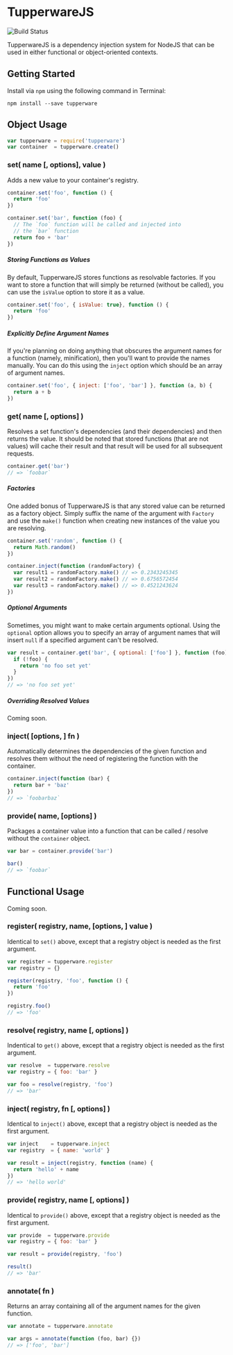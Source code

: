 TupperwareJS
============

![Build Status](https://travis-ci.org/HelpfulHuman/TupperwareJS.svg)

TupperwareJS is a dependency injection system for NodeJS that can be used in either functional or object-oriented contexts.

## Getting Started

Install via `npm` using the following command in Terminal:

```shell
npm install --save tupperware
```

## Object Usage

```javascript
var tupperware = require('tupperware')
var container  = tupperware.create()
```

### set( name [, options], value )

Adds a new value to your container's registry.

```javascript
container.set('foo', function () {
  return 'foo'
})

container.set('bar', function (foo) {
  // The `foo` function will be called and injected into
  // the `bar` function
  return foo + 'bar'
})
```

##### Storing Functions as Values

By default, TupperwareJS stores functions as resolvable factories.  If you want to store a function that will simply be returned (without be called), you can use the `isValue` option to store it as a value.

```javascript
container.set('foo', { isValue: true}, function () {
  return 'foo'
})
```

##### Explicitly Define Argument Names

If you're planning on doing anything that obscures the argument names for a function (namely, minification), then you'll want to provide the names manually.  You can do this using the `inject` option which should be an array of argument names.

```javascript
container.set('foo', { inject: ['foo', 'bar'] }, function (a, b) {
  return a + b
})
```

### get( name [, options] )

Resolves a set function's dependencies (and their dependencies) and then returns the value.  It should be noted that stored functions (that are not values) will cache their result and that result will be used for all subsequent requests.

```javascript
container.get('bar')
// => `foobar`
```

##### Factories

One added bonus of TupperwareJS is that any stored value can be returned as a factory object.  Simply suffix the name of the argument with `Factory` and use the `make()` function when creating new instances of the value you are resolving.

```javascript
container.set('random', function () {
  return Math.random()
})

container.inject(function (randomFactory) {
  var result1 = randomFactory.make() // => 0.2343245345
  var result2 = randomFactory.make() // => 0.6756572454
  var result3 = randomFactory.make() // => 0.4521243624
})
```

##### Optional Arguments

Sometimes, you might want to make certain arguments optional.  Using the `optional` option allows you to specify an array of argument names that will insert `null` if a specified argument can't be resolved.

```javascript
var result = container.get('bar', { optional: ['foo'] }, function (foo) {
  if (!foo) {
    return 'no foo set yet'
  }
})
// => 'no foo set yet'
```

##### Overriding Resolved Values

Coming soon.

### inject( [options, ] fn )

Automatically determines the dependencies of the given function and resolves them without the need of registering the function with the container.

```javascript
container.inject(function (bar) {
  return bar + 'baz'
})
// => `foobarbaz`
```

### provide( name, [options] )

Packages a container value into a function that can be called / resolve without the `container` object.

```javascript
var bar = container.provide('bar')

bar()
// => `foobar`
```

## Functional Usage

Coming soon.

### register( registry, name, [options, ] value )

Identical to `set()` above, except that a registry object is needed as the
first argument.

```javascript
var register = tupperware.register
var registry = {}

register(registry, 'foo', function () {
  return 'foo'
})

registry.foo()
// => 'foo'
```

### resolve( registry, name [, options] )

Indentical to `get()` above, except that a registry object is needed as the first argument.

```javascript
var resolve  = tupperware.resolve
var registry = { foo: 'bar' }

var foo = resolve(registry, 'foo')
// => 'bar'
```

### inject( registry, fn [, options] )

Identical to `inject()` above, except that a registry object is needed as the first argument.

```javascript
var inject    = tupperware.inject
var registry  = { name: 'world' }

var result = inject(registry, function (name) {
  return 'hello' + name
})
// => 'hello world'
```

### provide( registry, name [, options] )

Identical to `provide()` above, except that a registry object is needed as the first argument.

```javascript
var provide  = tupperware.provide
var registry = { foo: 'bar' }

var result = provide(registry, 'foo')

result()
// => 'bar'
```

### annotate( fn )

Returns an array containing all of the argument names for the given function.

```javascript
var annotate = tupperware.annotate

var args = annotate(function (foo, bar) {})
// => ['foo', 'bar']
```
